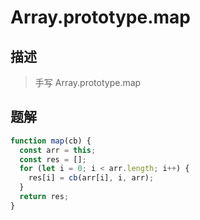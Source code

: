 # Array.prototype.map

## 描述

> 手写 Array.prototype.map

## 题解

```javascript
function map(cb) {
  const arr = this;
  const res = [];
  for (let i = 0; i < arr.length; i++) {
    res[i] = cb(arr[i], i, arr);
  }
  return res;
}
```

